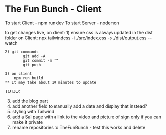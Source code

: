 # The Fun Bunch - Client

To start Client - npm run dev
To start Server - nodemon

to get changes live, on client:
    1) ensure css is always updated in the dist folder on Client: npx tailwindcss -i ./src/index.css -o ./dist/output.css --watch

    2) git commands
            git add -A
            git commit -m ""
            git push
    
    3) on client
        npm run build
    ** It may take about 10 minutes to update

TO DO:

3) add the blog part
4) add another field to manually add a date and display that instead?
5) styling with Tailwind
6) add a Sal page with a link to the video and picture of sign only if you can make it private
7) rename repositories to TheFunBunch - test this works and delete